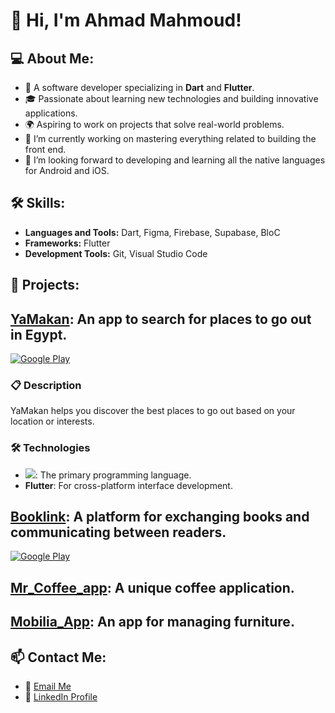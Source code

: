 # 👋 Hi, I'm Ahmad Mahmoud!

## 💻 About Me:
- 💼 A software developer specializing in **Dart** and **Flutter**.
- 🎓 Passionate about learning new technologies and building innovative applications.
- 🌍 Aspiring to work on projects that solve real-world problems.
- 🔭 I’m currently working on mastering everything related to building the front end.
- 🌱 I’m looking forward to developing and learning all the native languages ​​for Android and iOS.

## 🛠️ Skills:
- **Languages and Tools:**  Dart, Figma, Firebase, Supabase, BloC
- **Frameworks:** Flutter  
- **Development Tools:** Git, Visual Studio Code  

## 🌟 Projects:
## [YaMakan](https://github.com/AhmadMahdaly/Yamakan): An app to search for places to go out in Egypt.
[![Google Play](https://img.shields.io/badge/Download-Google_Play-34A853?style=for-the-badge&logo=google-play&logoColor=white)](https://play.google.com/store/apps/details?id=com.mahdaly.yamakanID)
### 📋 Description
YaMakan helps you discover the best places to go out based on your location or interests.
### 🛠️ Technologies
- ![](https://img.shields.io/badge/Dart-0175C2?style=for-the-badge&logo=dart&logoColor=white): The primary programming language.
- **Flutter**: For cross-platform interface development.

## [Booklink](https://github.com/AhmadMahdaly/Booklink): A platform for exchanging books and communicating between readers.
[![Google Play](https://img.shields.io/badge/Download-Google_Play-34A853?style=for-the-badge&logo=google-play&logoColor=white)](https://play.google.com/store/apps/details?id=com.mahdaly.booklink)

## [Mr_Coffee_app](https://github.com/AhmadMahdaly/Mr_Coffee_app): A unique coffee application.

## [Mobilia_App](https://github.com/AhmadMahdaly/Mobilia_App): An app for managing furniture.

## 📫 Contact Me:
- 💌 [Email Me](ahmed.mahdaly86@gmail.com)  
- 🔗 [LinkedIn Profile](https://www.linkedin.com/in/ahmed-mahdaly/) 
